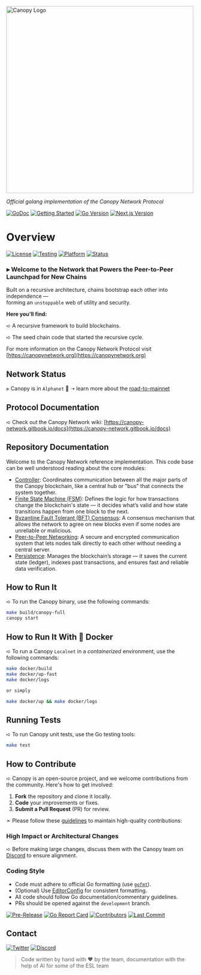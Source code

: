 <img src="https://github.com/user-attachments/assets/b8d6f342-c18b-492e-b87f-06755f775c5f" alt="Canopy Logo" width="500"/>

_Official golang implementation of the Canopy Network Protocol_

[![GoDoc](https://img.shields.io/badge/godoc-reference-white.svg)](https://godoc.org/github.com/canopy-network/canopy)
[![Getting Started](https://img.shields.io/badge/getting%20started-guide-white)](https://canopynetwork.org)
[![Go Version](https://img.shields.io/badge/golang-v1.21-white.svg)](https://golang.org)
[![Next.js Version](https://img.shields.io/badge/next%20js-v14.2.3-white.svg)](https://nextjs.org/)


# Overview

[![License](https://img.shields.io/badge/License-MIT-white.svg)](https://opensource.org/licenses/MIT)
[![Testing](https://img.shields.io/badge/testing-docker%20compose-white)](https://docs.docker.com/compose/)
[![Platform](https://img.shields.io/badge/platform-linux%20%7C%20macos-white.svg)](https://github.com/canopy-network/canopy/releases)
[![Status](https://img.shields.io/badge/status-alphanet-white)](https://docs.docker.com/compose/)

### ⫸ **Welcome to the Network that Powers the Peer-to-Peer Launchpad for New Chains**

Built on a recursive architecture, chains bootstrap each other into independence —  
forming an `unstoppable` web of utility and security. 

**Here you'll find:**

➪ A recursive framework to build blockchains.

➪ The seed chain code that started the recursive cycle.

For more information on the Canopy Network Protocol visit [https://canopynetwork.org](https://canopynetwork.org)

## Network Status

⪢ Canopy is in `Alphanet` 🚀 ➝ learn more about the [road-to-mainnet](https://www.canopynetwork.org/learn-more/road-to-mainnet)

## Protocol Documentation

➪ Check out the Canopy Network wiki:  [https://canopy-network.gitbook.io/docs](https://canopy-network.gitbook.io/docs)

## Repository Documentation

Welcome to the Canopy Network reference implementation. This code base can be well understood reading about the core modules:

- [Controller](controller/README.md): Coordinates communication between all the major parts of the Canopy blockchain, like a central hub or "bus" that connects the system together.
- [Finite State Machine (FSM)](fsm/README.md): Defines the logic for how transactions change the blockchain's state — it decides what’s valid and how state transitions happen from one block to the next.
- [Byzantine Fault Tolerant (BFT) Consensus](bft/README.md): A consensus mechanism that allows the network to agree on new blocks even if some nodes are unreliable or malicious.
- [Peer-to-Peer Networking](p2p/README.md): A secure and encrypted communication system that lets nodes talk directly to each other without needing a central server.
- [Persistence](store/README.md): Manages the blockchain’s storage — it saves the current state (ledger), indexes past transactions, and ensures fast and reliable data verification.

## How to Run It

➪ To run the Canopy binary, use the following commands:

```bash
make build/canopy-full
canopy start
```

## How to Run It With 🐳 Docker

➪ To run a Canopy `Localnet` in a *containerized* environment, use the following commands:
```bash
make docker/build
make docker/up-fast
make docker/logs

or simply

make docker/up && make docker/logs
```

## Running Tests

➪ To run Canopy unit tests, use the Go testing tools:

```bash
make test
```

## How to Contribute

➪ Canopy is an open-source project, and we welcome contributions from the community. Here's how to get involved:

1. **Fork** the repository and clone it locally.
2. **Code** your improvements or fixes.
3. **Submit a Pull Request** (PR) for review.

➣ Please follow these [guidelines](CONTRIBUTING.md) to maintain high-quality contributions:

### High Impact or Architectural Changes

➪ Before making large changes, discuss them with the Canopy team on [Discord](https://discord.gg/pNcSJj7Wdh) to ensure alignment.

### Coding Style

- Code must adhere to official Go formatting (use [`gofmt`](https://golang.org/cmd/gofmt)).
- (Optional) Use [EditorConfig](https://editorconfig.org) for consistent formatting.
- All code should follow Go documentation/commentary guidelines.
- PRs should be opened against the `development` branch.

[![Pre-Release](https://img.shields.io/github/release-pre/canopy-network/canopy.svg)](https://github.com/canopy-network/canopy/releases)
[![Go Report Card](https://goreportcard.com/badge/github.com/canopy-network/canopy)](https://goreportcard.com/report/github.com/canopy-network/canopy)
[![Contributors](https://img.shields.io/github/contributors/canopy-network/canopy.svg)](https://github.com/canopy-network/canopy/pulse)
[![Last Commit](https://img.shields.io/github/last-commit/canopy-network/canopy.svg)](https://github.com/canopy-network/canopy/pulse)

## Contact

[![Twitter](https://img.shields.io/twitter/url/http/shields.io.svg?style=social)](https://x.com/CNPYNetwork)
[![Discord](https://img.shields.io/badge/discord-online-blue.svg)](https://discord.gg/pNcSJj7Wdh)

> Code written by hand with ❤️ by the team, documentation with the help of AI for some of the ESL team
